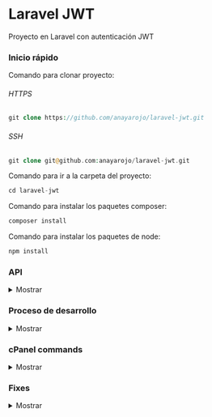 # Laravel JWT
Proyecto en Laravel con autenticación JWT

### Inicio rápido

Comando para clonar proyecto:

###### HTTPS
```php
git clone https://github.com/anayarojo/laravel-jwt.git
```

###### SSH
```php
git clone git@github.com:anayarojo/laravel-jwt.git
```

Comando para ir a la carpeta del proyecto:
```php
cd laravel-jwt
```

Comando para instalar los paquetes composer:
```php
composer install
```

Comando para instalar los paquetes de node:
```php
npm install
```
### API
<details>
  <summary>Mostrar</summary><p></p>

#### Register

Method: `POST`

URL: `{{host}}/api/register`

Body:
```json
{
	"name": "{{name}}",
	"email": "{{email}}",
	"password": "{{password}}",
	"password_confirmation": "{{password}}"
}
```

Response:
```json
{
    "user": {
        "name": "Test1",
        "email": "test1@email.com",
        "updated_at": "2020-03-26 19:05:51",
        "created_at": "2020-03-26 19:05:51",
        "id": 2
    },
    "token": "eyJ0eXAiOiJKV1QiLCJhbGciOiJIUzI1NiJ9.eyJpc3MiOiJodHRwOlwvXC9sYXJhdmVsLWp3dC5yYW5heWFyb2pvLmNvbVwvXC9hcGlcL3JlZ2lzdGVyIiwiaWF0IjoxNTg1MjQ5NTUxLCJleHAiOjE1ODUyNTMxNTEsIm5iZiI6MTU4NTI0OTU1MSwianRpIjoidHlrMlpkVXhwZTF6bDcybyIsInN1YiI6MiwicHJ2IjoiMjNiZDVjODk0OWY2MDBhZGIzOWU3MDFjNDAwODcyZGI3YTU5NzZmNyJ9.ApagcOAEUBQYL2BeEYDuiiEAK2HElOuV84mshs6ScNg"
}
```

#### Login

Method: `POST`

URL: `{{host}}/api/login`

Body:
```json
{
	"email": "{{email}}",
	"password": "{{password}}"
}
```

Response:
```json
{
    "token": "eyJ0eXAiOiJKV1QiLCJhbGciOiJIUzI1NiJ9.eyJpc3MiOiJodHRwOlwvXC9sYXJhdmVsLWp3dC5yYW5heWFyb2pvLmNvbVwvXC9hcGlcL3JlZ2lzdGVyIiwiaWF0IjoxNTg1MjQ5NTUxLCJleHAiOjE1ODUyNTMxNTEsIm5iZiI6MTU4NTI0OTU1MSwianRpIjoidHlrMlpkVXhwZTF6bDcybyIsInN1YiI6MiwicHJ2IjoiMjNiZDVjODk0OWY2MDBhZGIzOWU3MDFjNDAwODcyZGI3YTU5NzZmNyJ9.ApagcOAEUBQYL2BeEYDuiiEAK2HElOuV84mshs6ScNg"
}
```

#### Open

Method: `GET`

URL: `{{host}}/api/open`

Response:
```json
{
    "data": "This data is open and can be accessed without the client being authenticated"
}
```

#### Closed

Method: `GET`

URL: `{{host}}/api/closed`

Headers:
```json
    "Authorization": "Bearer eyJ0eXAiOiJKV1QiLCJhbGciOiJIUzI1NiJ9.eyJpc3MiOiJodHRwOlwvXC9sYXJhdmVsLWp3dC5yYW5heWFyb2pvLmNvbVwvXC9hcGlcL2xvZ2luIiwiaWF0IjoxNTg1MTkwMDMxLCJleHAiOjE1ODUxOTM2MzEsIm5iZiI6MTU4NTE5MDAzMSwianRpIjoiS3R6bDdWckE0SXh6OE1heSIsInN1YiI6MSwicHJ2IjoiMjNiZDVjODk0OWY2MDBhZGIzOWU3MDFjNDAwODcyZGI3YTU5NzZmNyJ9.5NNXWCFh6o1d1vv-goRA8l1OhfmWFh9HHBR5fO7YRn0"
```

Response:
```json
{
    "data": "This data is open and can be accessed without the client being authenticated"
}
```

</details>

### Proceso de desarrollo

<details>
  <summary>Mostrar</summary><p></p>

Ejecutar comando para crear proyecto Laravel:
```bash
composer create-project --prefer-dist laravel/laravel laravel-jwt "5.4.*"
```

Ejecutar comando para instalar los paquetes composer:
```bash
composer install
```

Ejecutar comando para instalar los paquetes node:
```bash
npm install
```

Ejecutar comando para instalar JWT authentication:
```bash
composer require tymon/jwt-auth:dev-develop --prefer-source
```

Agregar el siguiente provider al array de providers en el archivo config/app.php:

```php
[...]
Tymon\JWTAuth\Providers\LaravelServiceProvider::class,
[...]
```

Agregar los siguientes alias al array de alias:
```bash
[...]
'JWTAuth' => Tymon\JWTAuth\Facades\JWTAuth::class, 
'JWTFactory' => Tymon\JWTAuth\Facades\JWTFactory::class,
[...]
```

Ejecutar comando para crear archivo de configuración para la autenticación JWT:
```bash
php artisan vendor:publish --provider="Tymon\JWTAuth\Providers\LaravelServiceProvider"
```

Ejecutar comando para crear llave secreta para la autenticación JWT en el archivo .env:
```bash
php artisan jwt:secret
```

Implementar JWTSubject en el modelo User de la siguiente manera:
```php
<?php

namespace App;

use Illuminate\Notifications\Notifiable;
use Illuminate\Foundation\Auth\User as Authenticatable;
use Tymon\JWTAuth\Contracts\JWTSubject;

class User extends Authenticatable implements JWTSubject
{
    use Notifiable;

    /**
        * The attributes that are mass assignable.
        *
        * @var array
        */
    protected $fillable = [
        'name', 'email', 'password',
    ];

    /**
        * The attributes that should be hidden for arrays.
        *
        * @var array
        */
    protected $hidden = [
        'password', 'remember_token',
    ];

    public function getJWTIdentifier()
    {
        return $this->getKey();
    }
    public function getJWTCustomClaims()
    {
        return [];
    }
}
```

Configurar conexión con la base de datos en el archivo .env:
```bash
DB_CONNECTION=mysql
DB_HOST=127.0.0.1
DB_PORT=3306
DB_DATABASE=homestead
DB_USERNAME=homestead
DB_PASSWORD=secret
```

Ejecutar comando para crear tablas del proyecto en la base de datos:
```
php artisan migrate
```


Ejecutar comandos para crear controladores:
```bash
php artisan make:controller UserController 
php artisan make:controller DataController
```

Implementar UserController de la siguiente manera:
```php
<?php

namespace App\Http\Controllers;

use App\User;
use Illuminate\Http\Request;
use Illuminate\Support\Facades\Hash;
use Illuminate\Support\Facades\Validator;
use JWTAuth;
use Tymon\JWTAuth\Exceptions\JWTException;

class UserController extends Controller
{
    public function authenticate(Request $request)
    {
        $credentials = $request->only('email', 'password');

        try {
            if (! $token = JWTAuth::attempt($credentials)) {
                return response()->json(['error' => 'invalid_credentials'], 400);
            }
        } catch (JWTException $e) {
            return response()->json(['error' => 'could_not_create_token'], 500);
        }

        return response()->json(compact('token'));
    }

    public function register(Request $request)
    {
            $validator = Validator::make($request->all(), [
            'name' => 'required|string|max:255',
            'email' => 'required|string|email|max:255|unique:users',
            'password' => 'required|string|min:6|confirmed',
        ]);

        if($validator->fails()){
                return response()->json($validator->errors()->toJson(), 400);
        }

        $user = User::create([
            'name' => $request->get('name'),
            'email' => $request->get('email'),
            'password' => Hash::make($request->get('password')),
        ]);

        $token = JWTAuth::fromUser($user);

        return response()->json(compact('user','token'),201);
    }

    public function getAuthenticatedUser()
        {
                try {

                        if (! $user = JWTAuth::parseToken()->authenticate()) {
                                return response()->json(['user_not_found'], 404);
                        }

                } catch (Tymon\JWTAuth\Exceptions\TokenExpiredException $e) {

                        return response()->json(['token_expired'], $e->getStatusCode());

                } catch (Tymon\JWTAuth\Exceptions\TokenInvalidException $e) {

                        return response()->json(['token_invalid'], $e->getStatusCode());

                } catch (Tymon\JWTAuth\Exceptions\JWTException $e) {

                        return response()->json(['token_absent'], $e->getStatusCode());

                }

                return response()->json(compact('user'));
        }
}
```

Implementar DataController de la siguiente manera:
```php
<?php

namespace App\Http\Controllers;

use Illuminate\Http\Request;

class DataController extends Controller
{
        public function open() 
        {
            $data = "This data is open and can be accessed without the client being authenticated";
            return response()->json(compact('data'),200);

        }

        public function closed() 
        {
            $data = "Only authorized users can see this";
            return response()->json(compact('data'),200);
        }
}
```

Ejecutar comando para crear middleware:
```bash
php artisan make:middleware JwtMiddleware
```

Implementar JwtMiddleware de la siguiente manera:
```
<?php

namespace App\Http\Middleware;

use Closure;
use JWTAuth;
use Exception;
use Tymon\JWTAuth\Http\Middleware\BaseMiddleware;

class JwtMiddleware extends BaseMiddleware
{

    /**
        * Handle an incoming request.
        *
        * @param  \Illuminate\Http\Request  $request
        * @param  \Closure  $next
        * @return mixed
        */
    public function handle($request, Closure $next)
    {
        try {
            $user = JWTAuth::parseToken()->authenticate();
        } catch (Exception $e) {
            if ($e instanceof \Tymon\JWTAuth\Exceptions\TokenInvalidException){
                return response()->json(['status' => 'Token is Invalid']);
            }else if ($e instanceof \Tymon\JWTAuth\Exceptions\TokenExpiredException){
                return response()->json(['status' => 'Token is Expired']);
            }else{
                return response()->json(['status' => 'Authorization Token not found']);
            }
        }
        return $next($request);
    }
}
```

Agregar JwtMiddleware al array de middlewares en el archivo app/http/Kernel.php:
```php
[...]
protected $routeMiddleware = [
    [...]
    'jwt.verify' => \App\Http\Middleware\JwtMiddleware::class,
];
[...]
```

Agregar las siguientes rutas al archivo routes/api.php:
```php
[...]
Route::post('register', 'UserController@register');
Route::post('login', 'UserController@authenticate');
Route::get('open', 'DataController@open');

Route::group(['middleware' => ['jwt.verify']], function() {
    Route::get('user', 'UserController@getAuthenticatedUser');
    Route::get('closed', 'DataController@closed');
});
```

</details>

### cPanel commands
<details>
  <summary>Mostrar</summary><p></p>

```bash
--------------------------------------------------------------
PHP
/opt/php71/bin/php
/opt/php71/bin/php artisan key:generate
/opt/php71/bin/php artisan migrate
--------------------------------------------------------------
ARTISAN
/opt/php71/bin/php artisan cache:clear
/opt/php71/bin/php artisan route:clear
/opt/php71/bin/php artisan view:clear
/opt/php71/bin/php artisan config:clear
--------------------------------------------------------------
COMPOSER
/opt/cpanel/composer/bin/composer install
/opt/cpanel/composer/bin/composer update
/opt/cpanel/composer/bin/composer require <package>
/opt/cpanel/composer/bin/composer remove <package>
/opt/cpanel/composer/bin/composer dump-autoload
--------------------------------------------------------------
/opt/php71/bin/php /opt/cpanel/composer/bin/composer install
/opt/php71/bin/php /opt/cpanel/composer/bin/composer update
--------------------------------------------------------------
```

</details>

### Fixes
<details>
  <summary>Mostrar</summary><p></p>

#### Syntax error or access violation: 1071 Specified key was too long

Establecer el tamaño default en el archivo `AppServiceProvider.php`

```php
use Illuminate\Support\Facades\Schema;

public function boot()
{
    Schema::defaultStringLength(191);
}
```

</details>
